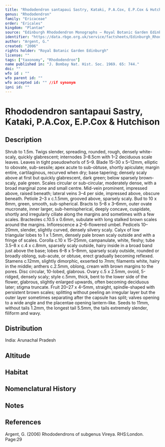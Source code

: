 ```yaml
---
title: "Rhododendron santapaui Sastry, Kataki, P.A.Cox, E.P.Cox & Hutchison"
genus: "Rhododendron"
family: "Ericaceae"
order: "Ericales"
kingdom: "Plantae"
source: "Edinburgh Rhododendron Monographs – Royal Botanic Garden Edinburgh"
identifier: "https://data.rbge.org.uk/service/factsheets/Edinburgh_Rhododendron_Monographs.xhtml"
author: "Argent, G."
created: "2006"
rights holder: "Royal Botanic Garden Edinburgh"
license: ""
tags: ["taxonomy", "Rhododendron"]
name published in: "J. Bombay Nat. Hist. Soc. 1969. 65: 744."
doi: ""
wfo id : ""
wfo parent id: ""
wfo accepted id: "" //if synonym                      
ipni id: ""
---
```


                       

# Rhododendron santapaui Sastry, Kataki, P.A.Cox, E.P.Cox & Hutchison

## Description
Shrub to 1.5m. Twigs slender, spreading, rounded, rough, densely white-scaly, quickly glabrescent; internodes 3–8.5cm with 1–2 deciduous scale leaves. Leaves in tight pseudowhorls of 5–9. Blade 15–30 x 5–12mm, elliptic to obovate, sub-sessile; apex acute to sub-obtuse, shortly apiculate; margin entire, cartilaginous, recurved when dry; base tapering; densely scaly above at first but quickly glabrescent, dark green; below sparsely brown-scaly, pale green. Scales circular or sub-circular, moderately dense, with a broad marginal zone and small centre. Mid-vein prominent, impressed above, raised beneath; lateral veins 3–4 per side, impressed above, obscure beneath. Petiole 2–3 x c.1.5mm, grooved above, sparsely scaly. Bud to 10 x 8mm, green, smooth, sub-spherical. Bracts to 5–8 x 3–6mm, outer ovate mucronate, inner larger, sub-hemispherical, deeply concave, cuspidate, shortly and irregularly ciliate along the margins and sometimes with a few scales. Bracteoles c.10.5 x 0.6mm, subulate with long stalked brown scales around the margins. Inflorescence a 2–6-flowered umbel. Pedicels 10–20mm, slender, slightly curved, densely silvery scaly. Calyx of low triangular lobes to 1 x 1.5mm, densely pale brown scaly outside and with a fringe of scales. Corolla c.10 x 15–25mm, campanulate, white, fleshy; tube 3.5–8 x c.4 x c.8mm, sparsely scaly outside, hairy inside in a broad band just above the base; lobes 6–8 x 5–8mm, sparsely scaly outside, rounded or broadly oblong, sub-acute, or obtuse, erect gradually becoming reflexed. Stamens c.12mm, slightly dimorphic, exserted to 7mm; filaments white, hairy in the middle; anthers c.2.5mm, oblong, cream with brown margins to the pores. Disc circular, 10-lobed, glabrous. Ovary c.5 x 2.5mm, ovoid, 5-ridged, densely scaly; style c.5mm, thick, bent to the lower side of the flower, glabrous, slightly enlarged upwards, often becoming deciduous later; stigma truncate. Fruit 20–27 x 4–5mm, straight, spindle-shaped with persistent brown scales; splitting without peeling an irregular layer but the outer layer sometimes separating after the capsule has split; valves opening to a wide angle and the placentae opening lantern-like. Seeds to 11mm, without tails 1.2mm, the longest tail 5.5mm, the tails extremely slender, filiform and wavy.

## Distribution
India: Arunachal Pradesh

## Altitude


## Habitat


## Nomenclatural History

                       
## Notes


## References

Argent, G. (2006) Rhododendrons of subgenus Vireya. RHS:London. Page:29
